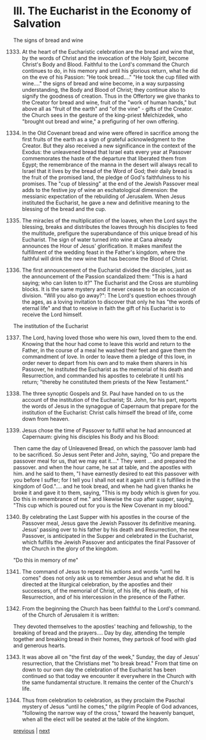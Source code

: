 # III. The Eucharist in the Economy of Salvation

The signs of bread and wine

1333. At the heart of the Eucharistic celebration are the bread and wine that, by the words of Christ and the invocation of the Holy Spirit, become Christ's Body and Blood. Faithful to the Lord's command the Church continues to do, in his memory and until his glorious return, what he did on the eve of his Passion: "He took bread...." "He took the cup filled with wine...." the signs of bread and wine become, in a way surpassing understanding, the Body and Blood of Christ; they continue also to signify the goodness of creation. Thus in the Offertory we give thanks to the Creator for bread and wine, fruit of the "work of human hands," but above all as "fruit of the earth" and "of the vine" - gifts of the Creator. the Church sees in the gesture of the king-priest Melchizedek, who "brought out bread and wine," a prefiguring of her own offering.

1334. In the Old Covenant bread and wine were offered in sacrifice among the first fruits of the earth as a sign of grateful acknowledgment to the Creator. But they also received a new significance in the context of the Exodus: the unleavened bread that Israel eats every year at Passover commemorates the haste of the departure that liberated them from Egypt; the remembrance of the manna in the desert will always recall to Israel that it lives by the bread of the Word of God; their daily bread is the fruit of the promised land, the pledge of God's faithfulness to his promises. The "cup of blessing" at the end of the Jewish Passover meal adds to the festive joy of wine an eschatological dimension: the messianic expectation of the rebuilding of Jerusalem. When Jesus instituted the Eucharist, he gave a new and definitive meaning to the blessing of the bread and the cup.

1335. The miracles of the multiplication of the loaves, when the Lord says the blessing, breaks and distributes the loaves through his disciples to feed the multitude, prefigure the superabundance of this unique bread of his Eucharist. The sign of water turned into wine at Cana already announces the Hour of Jesus' glorification. It makes manifest the fulfillment of the wedding feast in the Father's kingdom, where the faithful will drink the new wine that has become the Blood of Christ.

1336. The first announcement of the Eucharist divided the disciples, just as the announcement of the Passion scandalized them: "This is a hard saying; who can listen to it?" The Eucharist and the Cross are stumbling blocks. It is the same mystery and it never ceases to be an occasion of division. "Will you also go away?": The Lord's question echoes through the ages, as a loving invitation to discover that only he has "the words of eternal life" and that to receive in faith the gift of his Eucharist is to receive the Lord himself.

The institution of the Eucharist

1337. The Lord, having loved those who were his own, loved them to the end. Knowing that the hour had come to leave this world and return to the Father, in the course of a meal he washed their feet and gave them the commandment of love. In order to leave them a pledge of this love, in order never to depart from his own and to make them sharers in his Passover, he instituted the Eucharist as the memorial of his death and Resurrection, and commanded his apostles to celebrate it until his return; "thereby he constituted them priests of the New Testament."

1338. The three synoptic Gospels and St. Paul have handed on to us the account of the institution of the Eucharist; St. John, for his part, reports the words of Jesus in the synagogue of Capernaum that prepare for the institution of the Eucharist: Christ calls himself the bread of life, come down from heaven.

1339. Jesus chose the time of Passover to fulfill what he had announced at Capernaum: giving his disciples his Body and his Blood:

Then came the day of Unleavened Bread, on which the passover lamb had to be sacrificed. So Jesus sent Peter and John, saying, "Go and prepare the passover meal for us, that we may eat it...." They went ... and prepared the passover. and when the hour came, he sat at table, and the apostles with him. and he said to them, "I have earnestly desired to eat this passover with you before I suffer; for I tell you I shall not eat it again until it is fulfilled in the kingdom of God.".... and he took bread, and when he had given thanks he broke it and gave it to them, saying, "This is my body which is given for you. Do this in remembrance of me." and likewise the cup after supper, saying, "This cup which is poured out for you is the New Covenant in my blood."

1340. By celebrating the Last Supper with his apostles in the course of the Passover meal, Jesus gave the Jewish Passover its definitive meaning. Jesus' passing over to his father by his death and Resurrection, the new Passover, is anticipated in the Supper and celebrated in the Eucharist, which fulfills the Jewish Passover and anticipates the final Passover of the Church in the glory of the kingdom.

"Do this in memory of me"

1341. The command of Jesus to repeat his actions and words "until he comes" does not only ask us to remember Jesus and what he did. It is directed at the liturgical celebration, by the apostles and their successors, of the memorial of Christ, of his life, of his death, of his Resurrection, and of his intercession in the presence of the Father.

1342. From the beginning the Church has been faithful to the Lord's command. of the Church of Jerusalem it is written:

They devoted themselves to the apostles' teaching and fellowship, to the breaking of bread and the prayers.... Day by day, attending the temple together and breaking bread in their homes, they partook of food with glad and generous hearts.

1343. It was above all on "the first day of the week," Sunday, the day of Jesus' resurrection, that the Christians met "to break bread." From that time on down to our own day the celebration of the Eucharist has been continued so that today we encounter it everywhere in the Church with the same fundamental structure. It remains the center of the Church's life.

1344. Thus from celebration to celebration, as they proclaim the Paschal mystery of Jesus "until he comes," the pilgrim People of God advances, "following the narrow way of the cross," toward the heavenly banquet, when all the elect will be seated at the table of the kingdom.

[previous](https://github.com/Tenari/non-fiction/blob/master/catechism/__P3Y.md) | [next](https://github.com/Tenari/non-fiction/blob/master/catechism/__P40.md)